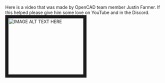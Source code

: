 Here is a video that was made by OpenCAD team member Justin Farmer. If this helped please give him some love on YouTube and in the Discord. 
<a href="http://www.youtube.com/watch?feature=player_embedded&v=sKzTcgbuHZ4
" target="_blank"><img src="http://img.youtube.com/vi/sKzTcgbuHZ4/0.jpg" 
alt="IMAGE ALT TEXT HERE" width="240" height="180" border="10" /></a>